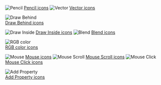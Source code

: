 <img src="https://media.iconsink.com/g_images/pencil-1122.jpg" alt="Pencil">
<a href="https://www.iconsink.com/icon/pencil-1122">Pencil icons</a>

<img src="https://media.iconsink.com/g_images/vector-1127.jpg" alt="Vector">
<a href="https://www.iconsink.com/icon/vector-1127">Vector icons</a>

<img src="https://media.iconsink.com/og_images/draw-behind-1131.png" alt="Draw Behind"><br/>
<a href="https://www.iconsink.com/icon/draw-behind-1131">Draw Behind icons</a>

<img src="https://media.iconsink.com/g_images/draw-inside-1133.jpg" alt="Draw Inside">
<a href="https://www.iconsink.com/icon/draw-inside-1133">Draw Inside icons</a>

<img src="https://media.iconsink.com/g_images/blend-1137.jpg" alt="Blend">
<a href="https://www.iconsink.com/icon/blend-1137">Blend icons</a>

<img src="https://media.iconsink.com/og_images/rgb-color-1138.png" alt="RGB color"><br/>
<a href="https://www.iconsink.com/icon/rgb-color-1138">RGB color icons</a>

<img src="https://media.iconsink.com/g_images/mouse-1143.jpg" alt="Mouse">
<a href="https://www.iconsink.com/icon/mouse-1143">Mouse icons</a>

<img src="https://media.iconsink.com/g_images/mouse-scroll-1145.jpg" alt="Mouse Scroll">
<a href="https://www.iconsink.com/icon/mouse-scroll-1145">Mouse Scroll icons</a>

<img src="https://media.iconsink.com/g_images/mouse-click-1147.jpg" alt="Mouse Click">
<a href="https://www.iconsink.com/icon/mouse-click-1147">Mouse Click icons</a>

<img src="https://media.iconsink.com/og_images/add-property-1150.png" alt="Add Property"><br/>
<a href="https://www.iconsink.com/icon/add-property-1150">Add Property icons</a>


